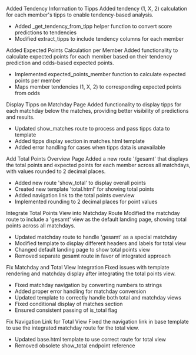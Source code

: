 Added Tendency Information to Tipps
Added tendency (1, X, 2) calculation for each member's tipps to enable tendency-based analysis.

- Added _get_tendency_from_tipp helper function to convert score predictions to tendencies
- Modified extract_tipps to include tendency columns for each member 

Added Expected Points Calculation per Member
Added functionality to calculate expected points for each member based on their tendency prediction and odds-based expected points.

- Implemented expected_points_member function to calculate expected points per member
- Maps member tendencies (1, X, 2) to corresponding expected points from odds 

Display Tipps on Matchday Page
Added functionality to display tipps for each matchday below the matches, providing better visibility of predictions and results.

- Updated show_matches route to process and pass tipps data to template
- Added tipps display section in matches.html template
- Added error handling for cases when tipps data is unavailable 

Add Total Points Overview Page
Added a new route '/gesamt' that displays the total points and expected points for each member across all matchdays, with values rounded to 2 decimal places.

- Added new route 'show_total' to display overall points
- Created new template 'total.html' for showing total points
- Added navigation link to the total points overview
- Implemented rounding to 2 decimal places for point values 

Integrate Total Points View into Matchday Route
Modified the matchday route to include a 'gesamt' view as the default landing page, showing total points across all matchdays.

- Updated matchday route to handle 'gesamt' as a special matchday
- Modified template to display different headers and labels for total view
- Changed default landing page to show total points view
- Removed separate gesamt route in favor of integrated approach 

Fix Matchday and Total View Integration
Fixed issues with template rendering and matchday display after integrating the total points view.

- Fixed matchday navigation by converting numbers to strings
- Added proper error handling for matchday conversion
- Updated template to correctly handle both total and matchday views
- Fixed conditional display of matches section
- Ensured consistent passing of is_total flag 

Fix Navigation Link for Total View
Fixed the navigation link in base template to use the integrated matchday route for the total view.

- Updated base.html template to use correct route for total view
- Removed obsolete show_total endpoint reference 